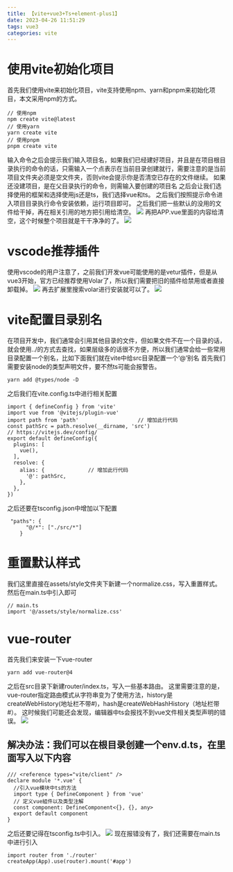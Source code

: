 ```yaml
---
title: 【vite+vue3+Ts+element-plus1】
date: 2023-04-26 11:51:29
tags: vue3
categories: vite
---
```

# 使用vite初始化项目
首先我们使用vite来初始化项目，vite支持使用npm、yarn和pnpm来初始化项目，本文采用npm的方式。
```
// 使用npm
npm create vite@latest
// 使用yarn
yarn create vite
// 使用pnpm
pnpm create vite
```
输入命令之后会提示我们输入项目名，如果我们已经建好项目，并且是在项目根目录执行的命令的话，只需输入一个点表示在当前目录创建就行，需要注意的是当前项目文件夹必须是空文件夹，否则vite会提示你是否清空已存在的文件继续。
如果还没建项目，是在父目录执行的命令，则需输入要创建的项目名
之后会让我们选择使用的框架和选择使用js还是ts，我们选择vue和ts。
之后我们按照提示命令进入项目目录执行命令安装依赖，运行项目即可。
之后我们把一些默认的没用的文件给干掉，再在相关引用的地方把引用给清空。
![](qingkong.png)
再把APP.vue里面的内容给清空，这个时候整个项目就是干干净净的了。
![](qingkongapp.png)
# vscode推荐插件
使用vscode的用户注意了，之前我们开发vue可能使用的是vetur插件，但是从vue3开始，官方已经推荐使用Volar了，所以我们需要把旧的插件给禁用或者直接卸载掉。
![](vetur.png)
再去扩展里搜索volar进行安装就可以了。
![](volar.png)
# vite配置目录别名
在项目开发中，我们通常会引用其他目录的文件，但如果文件不在一个目录的话，就会使用../的方式去查找，如果层级多的话很不方便，所以我们通常会给一些常用目录配置一个别名，比如下面我们就在vite中给src目录配置一个‘@’别名
首先我们需要安装node的类型声明文件，要不然ts可能会报警告。
```
yarn add @types/node -D
```
之后我们在vite.config.ts中进行相关配置
```
import { defineConfig } from 'vite'
import vue from '@vitejs/plugin-vue'
import path from 'path'                   // 增加此行代码
const pathSrc = path.resolve(__dirname, 'src')
// https://vitejs.dev/config/
export default defineConfig({
  plugins: [
    vue(),
  ],
  resolve: {                              
    alias: {              // 增加此行代码                
      '@': pathSrc,
    },                                
  },  
})
```
之后还要在tsconfig.json中增加以下配置
```
 "paths": {
      "@/*": ["./src/*"]
    }
```
# 重置默认样式
我们这里直接在assets/style文件夹下新建一个normalize.css，写入重置样式。
然后在main.ts中引入即可
```
// main.ts
import '@/assets/style/normalize.css'
```
# vue-router
首先我们来安装一下vue-router
```
yarn add vue-router@4
```
之后在src目录下新建router/index.ts，写入一些基本路由。
这里需要注意的是，vue-router指定路由模式从字符串变为了使用方法，history是createWebHistory(地址栏不带#)，hash是createWebHashHistory（地址栏带#）。
这时候我们可能还会发现，编辑器中ts会报找不到vue文件相关类型声明的错误。
![](router.png)
## 解决办法：我们可以在根目录创建一个env.d.ts，在里面写入以下内容
```
/// <reference types="vite/client" />
declare module '*.vue' {
  //引入vue模块中ts的方法
  import type { DefineComponent } from 'vue'
  // 定义vue組件以及类型注解
  const component: DefineComponent<{}, {}, any>
  export default component
}
```
之后还要记得在tsconfig.ts中引入。
![](ts.png)
现在报错没有了，我们还需要在main.ts中进行引入
```
import router from './router'
createApp(App).use(router).mount('#app')
```

